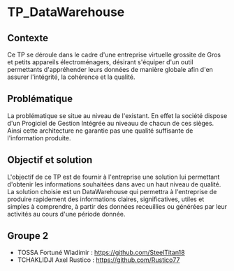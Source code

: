 # TP_DataWarehouse
## Contexte
Ce TP se déroule dans le cadre d'une entreprise virtuelle grossite de Gros et petits appareils électroménagers, désirant s'équiper d'un outil permettants d'appréhender leurs données de manière globale afin d'en assurer l'intégrité, la cohérence et la qualité.
## Problématique
La problématique se situe au niveau de l'existant. En effet la société dispose d'un Progiciel de Gestion Intégrée au niveauu de chacun de ces sièges. Ainsi cette architecture ne garantie pas une qualité suffisante de l'information produite.
## Objectif et solution
L'objectif de ce TP est de fournir à l'entreprise une solution lui permettant d'obtenir les informations souhaitées dans avec un haut niveau de qualité. 
La solution choisie est un DataWarehouse qui permettra à l'entreprise de produire rapidement des informations claires, significatives, utiles et simples à comprendre, à partir des données receuillies ou générées par leur activités au cours d'une période donnée.
## Groupe 2
- TOSSA Fortuné Wladimir : https://github.com/SteelTitan18
- TCHAKLIDJI Axel Rustico : https://github.com/Rustico77
